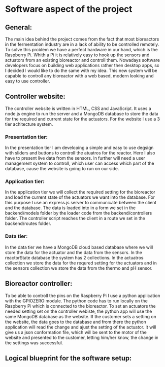# Software aspect of the project

## General:

The main idea behind the project comes from the fact that most bioreactors in the fermentation industry are in a lack of ability to be controlled remotely. To solve this problem we have a perfect hardware in our hand, which is the Raspberry Pi. Whith a Pi it is relatively easy to hook up the sensors and actuators from an existing bioreactor and controll them. Nowadays software developers focus on building web applications rather then desktop apps, so I decided I would like to do the same with my idea. This new system will be capable to controll any bioreactor with a web based, modern looking and easy to use controller.

## Controller website:

The controller website is written in HTML, CSS and JavaScript. It uses a node.js engine to run the server and a MongoDB database to store the data for the required and current state for the actuators. For the website I use a 3 tier achitecture system.

### Presentation tier:

In the presentation tier I am developing a simple and easy to use degsign with sliders and buttons to controll the atuatros for the reactor. Here I also have to present live data from the sensors. In further will need a user management system to controll, which user can access which part of the database, cause the website is going to run on our side.

### Application tier:

In the application tier we will collect the required setting for the bioreactor and load the current state of the actuators we want into the database. For this purpose I use an express.js server to communicate between the client and the database. The data is loaded into in a form we set in the backend/models folder by the loader code from the backend/controllers folder. The controller script reaches the client in a route we set in the backend/routes folder.

### Data tier:

In the data tier we have a MongoDB cloud based database where we will store the data for the actuator and the data from the sensors. In the reactorState database the system has 2 collections. In the actuatros collection we store the data for the requred setting for the actuators and in the sensors collection we store the data from the thermo and pH sensor.

## Bioreactor controller:

To be able to controll the pins on the Raspberry Pi I use a python application with the GPIOZERO module. The python code has to run locally on the Raspberry Pi which is connected to the bioreactor. To set an actuators the needed setting set on the controller webiste, the python app will use the same MongoDB database as the website. If the customer sets a setting on the website, the data goes to the database and from there the python application will read the change and ajust the setting of the actuator. It will give us a json conformation file, which will be sent to the motor of the website and presented to the customer, letting him/her know, the change in the settings was successful.

## Logical blueprint for the software setup:
